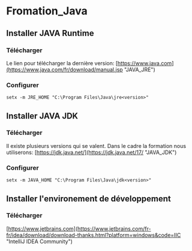 
# Fromation_Java

Installer JAVA Runtime
--
### Télécharger
Le lien pour télécharger la dernière version: [https://www.java.com](https://www.java.com/fr/download/manual.jsp "JAVA_JRE")

### Configurer
```setx -m JRE_HOME "C:\Program Files\Java\jre<version>"```

Installer JAVA JDK
--
### Télécharger
Il existe plusieurs versions qui se valent.
Dans le cadre la formation nous utiliserons: [https://jdk.java.net/](https://jdk.java.net/17/ "JAVA_JDK")

### Configurer
```setx -m JAVA_HOME "C:\Program Files\Java\jdk<version>" ```

Installer l'environement de développement
--

### Télécharger
[https://www.jetbrains.com](https://www.jetbrains.com/fr-fr/idea/download/download-thanks.html?platform=windows&code=IIC "IntelliJ IDEA Community")
